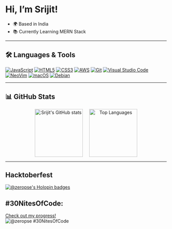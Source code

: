# Hi, I’m Srijit!

- 🌍 Based in India
- 📚 Currently Learning MERN Stack

---

## 🛠️ Languages & Tools

<p align="left">
  <a href="https://developer.mozilla.org/en-US/docs/Web/JavaScript" target="_blank"><img src="https://img.shields.io/badge/JavaScript-%23323330.svg?&style=for-the-badge&logo=javascript&logoColor=%F7DF1E" alt="JavaScript" /></a>
  <a href="https://developer.mozilla.org/en-US/docs/Glossary/HTML5" target="_blank"><img src="https://img.shields.io/badge/HTML5-%23E34F26.svg?&style=for-the-badge&logo=html5&logoColor=white" alt="HTML5" /></a>
  <a href="https://www.w3.org/TR/CSS/#css" target="_blank"><img src="https://img.shields.io/badge/CSS3-%231572B6.svg?&style=for-the-badge&logo=css3&logoColor=white" alt="CSS3" /></a>
  <a href="https://aws.amazon.com" target="_blank"><img src="https://img.shields.io/badge/AWS-%23232F3E.svg?&style=for-the-badge&logo=amazonaws&logoColor=white" alt="AWS" /></a>
  <a href="https://git-scm.com/" target="_blank"><img src="https://img.shields.io/badge/Git-%23F05032.svg?&style=for-the-badge&logo=git&logoColor=white" alt="Git" /></a>
  <a href="https://code.visualstudio.com" target="_blank"><img src="https://img.shields.io/badge/VS%20Code-%23007ACC.svg?&style=for-the-badge&logo=visual-studio-code&logoColor=white" alt="Visual Studio Code" /></a>
  <a href="https://neovim.io" target="_blank"><img src="https://img.shields.io/badge/NeoVim-%2C1DA1F2.svg?&style=for-the-badge&logo=neovim&logoColor=white" alt="NeoVim" /></a>
  <a href="https://www.apple.com/macos/" target="_blank"><img src="https://img.shields.io/badge/macOS-%239FC3D8.svg?&style=for-the-badge&logo=apple&logoColor=black" alt="macOS" /></a>
  <a href="https://www.debian.org" target="_blank"><img src="https://img.shields.io/badge/Debian-%23A80030.svg?&style=for-the-badge&logo=debian&logoColor=white" alt="Debian" /></a>
</p>


---

## 📊 GitHub Stats

<div align="center" style="display: flex; justify-content: center; align-items: center; gap: 20px;">
  <a href="https://github.com/anuraghazra/github-readme-stats">
    <img src="https://github-readme-stats.vercel.app/api?username=zeropse&show_icons=true&theme=tokyonight&hide_border=true&hide_title=true" alt="Srijit's GitHub stats" height="150" /></a>
  <a href="https://github.com/anuraghazra/github-readme-stats"><img src="https://github-readme-stats.vercel.app/api/top-langs/?username=zeropse&layout=compact&theme=tokyonight&hide_border=true&hide=lua,vim%20script,procfile,shell" height="150" alt="Top Languages" /></a>
</div>

---
## Hacktoberfest
[![@zeropse's Holopin badges](https://holopin.me/zeropse)](https://holopin.io/@zeropse)

## #30NitesOfCode:
  [Check out my progress!](https://www.codedex.io/@zeropse/30-nites-of-code)  
  ![@zeropse #30NitesOfCode](https://www.codedex.io/api/petStatus?user=zeropse)
